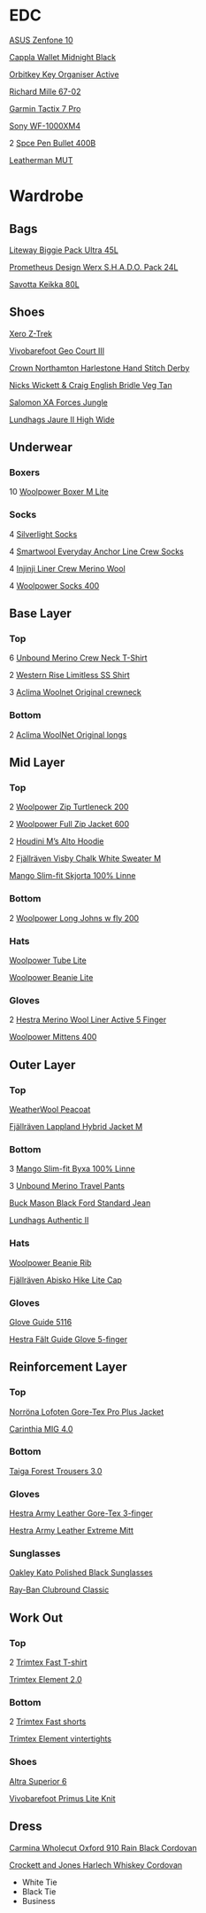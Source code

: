 # EDC

[ASUS Zenfone 10](https://www.asus.com/se/mobile-handhelds/phones/zenfone/zenfone-10/)

[Cappla Wallet Midnight Black](https://cappla.com/collections/wallets/products/midnight-black)

[Orbitkey Key Organiser Active](https://www.orbitkey.com/collections/key-organiser/products/orbitkey-2-0-active?variant=8198980993120)

[Richard Mille 67-02](https://www.richardmille.com/collections/rm-67-02-automatic-extra-flat)

[Garmin Tactix 7 Pro](https://www.garmin.com/sv-SE/p/802703/pn/010-02704-11)

[Sony WF-1000XM4](https://www.sony.se/electronics/truly-wireless/wf-1000xm4)

2 [Spce Pen Bullet 400B](https://www.spacepen.com/400B.aspx)

[Leatherman MUT](https://www.leatherman.com/mut-29.html)

# Wardrobe

## Bags

[Liteway Biggie Pack Ultra 45L](https://liteway.equipment/packs/biggie-pack-ultra-45l)

[Prometheus Design Werx S.H.A.D.O. Pack 24L](https://prometheusdesignwerx.com/collections/backpacks/products/s-h-a-d-o-pack-24l-universal-field-gray-1?variant=39341008158806)

[Savotta Keikka 80L](https://www.savotta.fi/products/keikka-80l?variant=39319053140102)

## Shoes

[Xero Z-Trek](https://www.xeroshoes.eu/shop/sandals/ztrek-men/)

[Vivobarefoot Geo Court III](https://www.vivobarefoot.com/se/geo-court-iii-mens?colour=Naturell)

[Crown Northamton Harlestone Hand Stitch Derby](https://crownnorthampton.com/collections/luxury-handmade-sneakers/products/harlestone-hand-stitch-derby-horween-black-shell-cordovan?variant=40709040537773)

[Nicks Wickett & Craig English Bridle Veg Tan](https://nicksboots.com/wickett-craig-english-bridle-veg-tan-mto/)

[Salomon XA Forces Jungle](https://www.salomon.com/en-us/shop/product/xa-forces-jungle-lg4826.html#color=71893)

[Lundhags Jaure II High Wide](https://www.lundhags.com/se/kangor/herr/vandringskangor/jaure-ii-ms-high-wide/?item=1013789-725)

## Underwear

### Boxers

10 [Woolpower Boxer M Lite](https://woolpower.se/shop/produkt/boxer-ms-lite/)

### Socks

4 [Silverlight Socks](https://silverlight.store/product/silverlight-socks/)

4 [Smartwool Everyday Anchor Line Crew Socks](https://www.smartwool.com/shop/everyday-anchor-line-crew-socks-sw001735?variationId=122)

4 [Injinji Liner Crew Merino Wool](https://www.injinji.com/liner-crew-merino-wool.html)

4 [Woolpower Socks 400](https://woolpower.se/shop/produkt/socks-400/)

## Base Layer

### Top

6 [Unbound Merino Crew Neck T-Shirt](https://unboundmerino.com/collections/shirts/products/merino-wool-crew-neck-t-shirt?variant=39673249103966)

2 [Western Rise Limitless SS Shirt](https://westernrise.com/products/limitless-short-sleeve-shirt?variant=42123051991223)

3 [Aclima Woolnet Original crewneck](https://www.aclima.se/aclima/103387/woolnet-original-crewneck-m-s-olive-night-m)

### Bottom

2 [Aclima WoolNet Original longs](https://www.aclima.se/aclima/103394/woolnet-original-longs-m-s-olive-night-m)

## Mid Layer

### Top

2 [Woolpower Zip Turtleneck 200](https://woolpower.se/shop/produkt/zip-turtleneck-200/)

2 [Woolpower Full Zip Jacket 600](https://woolpower.se/shop/produkt/full-zip-jacket-600/)

2 [Houdini M’s Alto Hoodie](https://houdinisportswear.com/sv-se/clothing/sweaters-hoodies/mens-alto-houdi-840032?color=840032900)

2 [Fjällräven Visby Chalk White Sweater M](https://www.fjallraven.com/se/sv-se/herr/overdelar/trojor-stickat/visby-sweater-m?_t_q=&_t_hit.id=Luminos_Storefront_Web_Features_Catalog_Product_Domain_CommonProduct/CatalogContent_a0563db5-0a0b-4855-a8f9-f591968180d1_sv-SE&_t_hit.pos=1&_t_tags=andquerymatch%2clanguage%3asv%2csiteid%3a162d49d9-f0ac-4d2d-a110-e8143f6ca828&v=F84151%3a%3a7323450730895)

[Mango Slim-fit Skjorta 100% Linne](https://shop.mango.com/se/herr/skjortor-linne/slim-fit-skjorta-100--linne_57080618.html?c=55)

### Bottom

2 [Woolpower Long Johns w fly 200](https://woolpower.se/shop/produkt/long-johns-w-fly-200/)

### Hats

[Woolpower Tube Lite](https://woolpower.se/shop/produkt/tube-lite/)

[Woolpower Beanie Lite](https://woolpower.se/shop/produkt/beanie-lite/)

### Gloves

2 [Hestra Merino Wool Liner Active 5 Finger](https://www.hestragloves.se/merino-wool-liner-active-5-finger-charcoal)

[Woolpower Mittens 400](https://woolpower.se/shop/produkt/mittens-400/)

## Outer Layer

### Top

[WeatherWool Peacoat](https://weatherwool.com/collections/jackets/products/weatherwool-peacoat?variant=206338097156)

[Fjällräven Lappland Hybrid Jacket M](https://www.fjallraven.com/se/sv-se/herr/jackor/jaktjackor/lappland-hybrid-jacket-m?_t_q=&_t_hit.id=Luminos_Storefront_Web_Features_Catalog_Product_Domain_CommonProduct/CatalogContent_ec522a96-a65e-49d8-a19a-dbccd6b1099c_sv-SE&_t_hit.pos=9&_t_tags=andquerymatch%2clanguage%3asv%2csiteid%3a162d49d9-f0ac-4d2d-a110-e8143f6ca828&v=F90170%3a%3a7323450541378)

### Bottom

3 [Mango Slim-fit Byxa 100% Linne](https://shop.mango.com/se/herr/byxor-linne/slim-fit-byxa-100--linne_57000570.html)

3 [Unbound Merino Travel Pants](https://unboundmerino.com/collections/pants/products/merino-wool-pants?variant=39642264993886)

[Buck Mason Black Ford Standard Jean](https://www.buckmason.com/products/standard-black-jean/)

[Lundhags Authentic II](https://www.lundhags.com/se/klader/herr/byxor/authentic-ii-ms-pant/?item=1114095-619)

### Hats

[Woolpower Beanie Rib](https://woolpower.se/shop/produkt/beanie-rib/)

[Fjällräven Abisko Hike Lite Cap](https://www.fjallraven.com/se/sv-se/dam/accessoarer/kepsar-hattar-mossor/abisko-hike-lite-cap)

### Gloves

[Glove Guide 5116](https://guidegloves.com/se/produkter/mekaniskt-skydd/allround/sydda-handskar/guide-5116)

[Hestra Fält Guide Glove 5-finger](https://www.hestragloves.se/faelt-guide-glove-5-finger-brown-black)

## Reinforcement Layer

### Top

[Norröna Lofoten Gore-Tex Pro Plus Jacket](https://www.norrona.com/sv-SE/produkter/lofoten/lofoten-gore-tex-pro-plus-jacka-herr/?color=3301)

[Carinthia MIG 4.0](https://www.carinthia.eu/en/mig-4-0-jacket-sof-olive-m-p6352/)

### Bottom

[Taiga Forest Trousers 3.0](https://www.taiga.se/sv/produkter/forest-trousers-3-0)

### Gloves

[Hestra Army Leather Gore-Tex 3-finger](https://www.hestragloves.se/army-leather-gore-tex-3-finger-black)

[Hestra Army Leather Extreme Mitt](https://www.hestragloves.se/army-leather-extreme-mitt-black-offwhite)

### Sunglasses

[Oakley Kato Polished Black Sunglasses](https://www.oakley.com/en-se/product/W0OO9455?variant=888392491633)

[Ray-Ban Clubround Classic](https://www.ray-ban.com/sweden/sunglasses/RB4246%20UNISEX%20clubround%20classic-svart/8053672559682)

## Work Out

### Top

2 [Trimtex Fast T-shirt](https://trimtex.se/sv/produkter/herr/lopning-och-friidrott/t-shirts-och-toppar/t-shirts/fast-t-shirt-ss-men/VL18-0205-19.html)

[Trimtex Element 2.0](https://trimtex.se/sv/produkter/herr/lopning-och-friidrott/jackor-och-vaestar-1/element-2.0-traeningsjacka-herr/VL22-0086-20.html#start=1)

### Bottom

2 [Trimtex Fast shorts](https://trimtex.se/sv/produkter/herr/lopning-och-friidrott/tights-och-shorts-1/fast-shorts-herr/VL21-0310-22.html#start=1)

[Trimtex Element vintertights](https://trimtex.se/sv/produkter/herr/lopning-och-friidrott/tights-och-shorts-1/element-vintertights-herr/VS21-0007-18.html#start=1)

### Shoes

[Altra Superior 6](https://www.altrarunning.eu/se/superior-6-man-13-7997.html)

[Vivobarefoot Primus Lite Knit](https://www.vivobarefoot.com/se/primus-lite-knit-mens)

## Dress

[Carmina Wholecut Oxford 910 Rain Black Cordovan](https://www.carminashoemaker.com/oxford-cordovan-black-910)

[Crockett and Jones Harlech Whiskey Cordovan](https://eu.crockettandjones.com/collections/shell-cordovan-collection/products/harlech-whisky-cordovan)

- White Tie
- Black Tie
- Business
